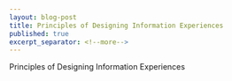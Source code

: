 ```yaml
---
layout: blog-post
title: Principles of Designing Information Experiences
published: true
excerpt_separator: <!--more-->
---
```


Principles of Designing Information Experiences

